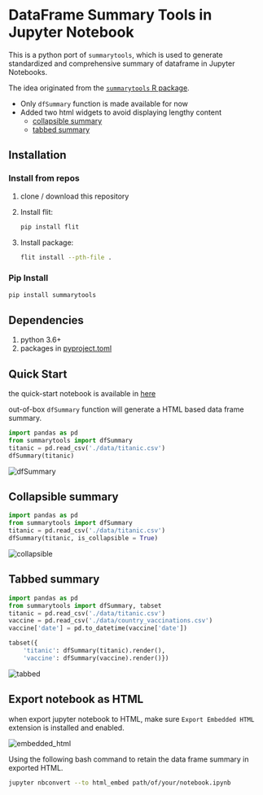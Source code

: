 # DataFrame Summary Tools in Jupyter Notebook

This is a python port of `summarytools`,
which is used to generate standardized and comprehensive summary of dataframe in Jupyter Notebooks.

The idea originated from the [`summarytools` R package](https://github.com/dcomtois/summarytools).

* Only `dfSummary` function is made available for now
* Added two html widgets to avoid displaying lengthy content
  * [collapsible summary](#collapsible-summary)
  * [tabbed summary](#tabbed-summary)

## Installation

### Install from repos

1. clone / download this repository
2. Install flit:

    ```bash
    pip install flit
    ```

3. Install package:

    ```bash
    flit install --pth-file .
    ```

### Pip Install

```bash
pip install summarytools
```

## Dependencies

1. python 3.6+
2. packages in [pyproject.toml](./pyproject.toml)

## Quick Start

the quick-start notebook is available in [here](quick-start.ipynb)

out-of-box `dfSummary` function will generate a HTML based data frame summary.

```python
import pandas as pd
from summarytools import dfSummary
titanic = pd.read_csv('./data/titanic.csv')
dfSummary(titanic)
```

![dfSummary](images/dfSummary.png)

## Collapsible summary

```python
import pandas as pd
from summarytools import dfSummary
titanic = pd.read_csv('./data/titanic.csv')
dfSummary(titanic, is_collapsible = True)
```

![collapsible](images/collapsible.gif)

## Tabbed summary

```python
import pandas as pd
from summarytools import dfSummary, tabset
titanic = pd.read_csv('./data/titanic.csv')
vaccine = pd.read_csv('./data/country_vaccinations.csv')
vaccine['date'] = pd.to_datetime(vaccine['date'])

tabset({
    'titanic': dfSummary(titanic).render(),
    'vaccine': dfSummary(vaccine).render()})
```

![tabbed](images/tabbed.gif)

## Export notebook as HTML

when export jupyter notebook to HTML, make sure `Export Embedded HTML` extension is installed and enabled.

![embedded_html](images/embedded_html.png)

Using the following bash command to retain the data frame summary in exported HTML.

```bash
jupyter nbconvert --to html_embed path/of/your/notebook.ipynb
```
